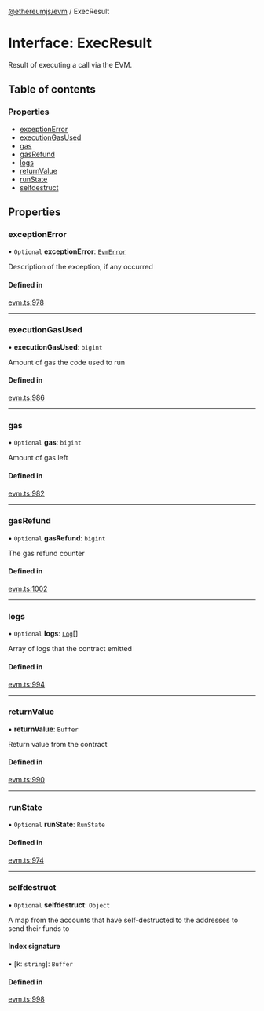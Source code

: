 [@ethereumjs/evm](../README.md) / ExecResult

# Interface: ExecResult

Result of executing a call via the EVM.

## Table of contents

### Properties

- [exceptionError](ExecResult.md#exceptionerror)
- [executionGasUsed](ExecResult.md#executiongasused)
- [gas](ExecResult.md#gas)
- [gasRefund](ExecResult.md#gasrefund)
- [logs](ExecResult.md#logs)
- [returnValue](ExecResult.md#returnvalue)
- [runState](ExecResult.md#runstate)
- [selfdestruct](ExecResult.md#selfdestruct)

## Properties

### exceptionError

• `Optional` **exceptionError**: [`EvmError`](../classes/EvmError.md)

Description of the exception, if any occurred

#### Defined in

[evm.ts:978](https://github.com/ethereumjs/ethereumjs-monorepo/blob/master/packages/evm/src/evm.ts#L978)

___

### executionGasUsed

• **executionGasUsed**: `bigint`

Amount of gas the code used to run

#### Defined in

[evm.ts:986](https://github.com/ethereumjs/ethereumjs-monorepo/blob/master/packages/evm/src/evm.ts#L986)

___

### gas

• `Optional` **gas**: `bigint`

Amount of gas left

#### Defined in

[evm.ts:982](https://github.com/ethereumjs/ethereumjs-monorepo/blob/master/packages/evm/src/evm.ts#L982)

___

### gasRefund

• `Optional` **gasRefund**: `bigint`

The gas refund counter

#### Defined in

[evm.ts:1002](https://github.com/ethereumjs/ethereumjs-monorepo/blob/master/packages/evm/src/evm.ts#L1002)

___

### logs

• `Optional` **logs**: [`Log`](../README.md#log)[]

Array of logs that the contract emitted

#### Defined in

[evm.ts:994](https://github.com/ethereumjs/ethereumjs-monorepo/blob/master/packages/evm/src/evm.ts#L994)

___

### returnValue

• **returnValue**: `Buffer`

Return value from the contract

#### Defined in

[evm.ts:990](https://github.com/ethereumjs/ethereumjs-monorepo/blob/master/packages/evm/src/evm.ts#L990)

___

### runState

• `Optional` **runState**: `RunState`

#### Defined in

[evm.ts:974](https://github.com/ethereumjs/ethereumjs-monorepo/blob/master/packages/evm/src/evm.ts#L974)

___

### selfdestruct

• `Optional` **selfdestruct**: `Object`

A map from the accounts that have self-destructed to the addresses to send their funds to

#### Index signature

▪ [k: `string`]: `Buffer`

#### Defined in

[evm.ts:998](https://github.com/ethereumjs/ethereumjs-monorepo/blob/master/packages/evm/src/evm.ts#L998)
